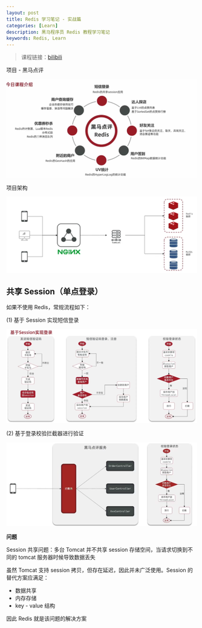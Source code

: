 ```yaml
---
layout: post
title: Redis 学习笔记 - 实战篇
categories: [Learn]
description: 黑马程序员 Redis 教程学习笔记
keywords: Redis, Learn
---
```


> 课程链接：[bilibili](https://www.bilibili.com/video/BV1cr4y1671t?)

项目 - 黑马点评

![](/images/blog/redis/action/intro.png)

项目架构

![](/images/blog/redis/action/architecture.png)

## 共享 Session（单点登录）

如果不使用 Redis，常规流程如下：

(1) 基于 Session 实现短信登录

![](/images/blog/redis/action/session-login-workflow.png)

(2) 基于登录校验拦截器进行验证

![](/images/blog/redis/action/interceptor.png)

**问题**

Session 共享问题：多台 Tomcat 并不共享 session 存储空间，当请求切换到不同的 tomcat 服务器时候导致数据丢失

虽然 Tomcat 支持 session 拷贝，但存在延迟，因此并未广泛使用。Session 的替代方案应满足：

- 数据共享
- 内存存储
- key - value 结构

因此 Redis 就是该问题的解决方案
